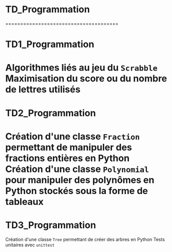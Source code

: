 # TD_Programmation
======================================
# TD1_Programmation
Algorithmes liés au jeu du `Scrabble`
Maximisation du score ou du nombre de lettres utilisés
======================================
# TD2_Programmation
Création d'une classe `Fraction` permettant de manipuler des fractions entières en Python
Création d'une classe `Polynomial` pour manipuler des polynômes en Python stockés sous la forme de tableaux
======================================
# TD3_Programmation
Création d'une classe `Tree` permettant de créer des arbres en Python
Tests unitaires avec `unittest`
